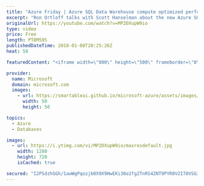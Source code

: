 ```yaml
---
title: "Azure Friday | Azure SQL Data Warehouse compute optimized performance tier"
excerpt: "Ron Ortloff talks with Scott Hanselman about the new Azure SQL Data Warehouse compute optimized tier that enables you to analyze ever growing amounts of data more easily, and how the team used NVM Express caching for up to 100x better performance.  Azure SQL Data Warehouse previews 3x compute scale with"
originalUrl: https://youtube.com/watch?v=MP2DXupW9io
type: video
price: Free
length: PT8M59S
publishedDateTime: 2018-01-08T20:25:26Z
heat: 50

featuredContent: "<iframe width=\"800\" height=\"500\" frameborder=\"0\" src=\"https://www.youtube.com/embed/MP2DXupW9io\" allow=\"accelerometer; autoplay; encrypted-media; gyroscope; picture-in-picture\" allowfullscreen></iframe>"

provider:
  name: Microsoft
  domain: microsoft.com
  images:
    - url: https://smartableai.github.io/microsoft-azure/assets/images/organizations/microsoft.com-50x50.jpg
      width: 50
      height: 50

topics:
  - Azure
  - Databases

images:
  - url: https://i.ytimg.com/vi/MP2DXupW9io/maxresdefault.jpg
    width: 1280
    height: 720
    isCached: true

secured: "I2PSdzhGGh/1awWgPqozjb0X9X9HwEKi30o2fg2TnRS4ZNT9PYR0V2I78VSG377Bg3PNRDbxFImr/kftYxoKOHNoGOKQF3ESvrnLYyg/PJr4dWrcEm1X5D/dbOY0++2kHKGR4VLi1xICqQkH3UYQAEMcM5WnA/xVOCNSoeBgL6swR5T8VnAcajsoWEM5rnycwJNJ64IU4xWwVk+ZmHZRWSBcG0AMCgOVLQh9H0IUC4cLvzyq96SSd9rSQIwRsgj6noKSItNxZTk3Ort/uRwZtDfZC/xZxU30cBr/PVhFUulA2yGuSKD6X0u/xEpsc6Y7m6iOupYFtpxZLB9V9ak7DofO/XkzezeLVAwEnJtrI67Gs8KBf+RXFitOVMDCX+rrg4b8ke7IqSXSC1uaCwSOq/8N7O8Fz1Om1QhceCO+Crg=;WhRi/IlMMGSWD+nsWgCeXA=="
---
```


